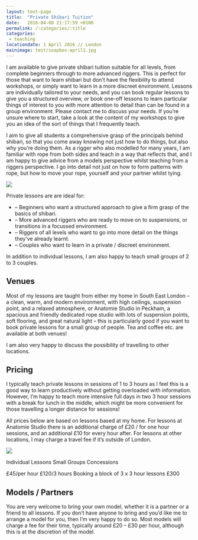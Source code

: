 ```yaml
---
layout: text-page
title:  "Private Shibari Tuition"
date:   2016-04-08 21:17:59 +0100
permalink: /:categories/:title
categories:
 - teaching
locationdate: 1 April 2016 // London
mainimage: test/soapbox-april1.jpg
---
```


<p>
  I am available to give private shibari tuition suitable for all levels, from complete beginners through to more advanced riggers.  This is perfect for those that want to learn shibari but don’t have the flexibility to attend workshops, or simply want to learn in a more discreet environment.  Lessons are individually tailored to your needs, and you can book regular lessons to give you a structured overview, or book one-off lessons to learn particular things of interest to you with more attention to detail than can be found in a group environment. Please contact me to discuss your needs.  If you’re unsure where to start, take a look at the content of my workshops to give you an idea of the sort of things that I frequently teach.
</p>
<p>
  I aim to give all students a comprehensive grasp of the principals behind shibari, so that you come away knowing not just how to do things, but also why you’re doing them.  As a rigger who also modelled for many years, I am familiar with rope from both sides and teach in a way that reflects that, and I am happy to give advice from a models perspective whilst teaching from a riggers perspective.  I go into detail not just on how to form patterns with rope, but how to move your rope, yourself and your partner whilst tying.
</p>
<img src="{{site.baseurl}}/img/test/johncage.jpg" class="text-image-centre" />
<p>
  Private lessons are are ideal for:
</p>
<ul class="information-list">
  <li>– Beginners who want a structured approach to give a firm grasp of the basics of shibari.</li>
  <li>– More advanced riggers who are ready to move on to suspensions, or transitions in a focussed environment.</li>
  <li>– Riggers of all levels who want to go into more detail on the things they’ve already learnt.</li>
  <li>– Couples who want to learn in a private / discreet environment.</li>
</ul>
<p>
  In addition to individual lessons, I am also happy to teach small groups of 2 to 3 couples.
</p>
<h2 class="information-text-h2">Venues</h2>
<p>
  Most of my lessons are taught from either my home in South East London – a clean, warm, and modern environment, with high ceilings, suspension point, and a relaxed atmosphere, or Anatomie Studio in Peckham, a spacious and friendly dedicated rope studio with lots of suspension points, soft flooring, and great natural light – this is particularly good if you want to book private lessons for a small group of people.  Tea and coffee etc. are available at both venues!
</p>
<p>
  I am also very happy to discuss the possibility of travelling to other locations.
</p>
<h2 class="information-text-h2">Pricing</h2>
<p>
  I typically teach private lessons in sessions of 1 to 3 hours as I feel this is a good way to learn productively without getting overloaded with information. However, I’m happy to teach more intensive full days in two 3 hour sessions with a break for lunch in the middle, which might be more convenient for those travelling a longer distance for sessions!
</p>
<p>
  All prices below are based on lessons based at my home.  For lessons at Anatomie Studio there is an additional charge of £20 / for one hour sessions, and an additional £10 for every hour after.  For lessons at other locations, I may charge a travel fee if it’s outside of London.
</p>
<img src="{{site.baseurl}}/img/test/soapbox-april1.jpg" class="text-image-right" />
<p>
  Individual Lessons  Small Groups
  Concessions

  £45/per hour
  £120/3 hours
  Booking a block of 3 x 3 hour lessons £300
</p>
<h2 class="information-text-h2"> Models / Partners</h2>
<p>
  You are very welcome to bring your own model, whether it is a partner or a friend to all lessons.  If you don’t have anyone to bring and you’d like me to arrange a model for you, then I’m very happy to do so.  Most models will charge a fee for their time, typically around £20 – £30 per hour, although this is at the discretion of the model.
</p>
